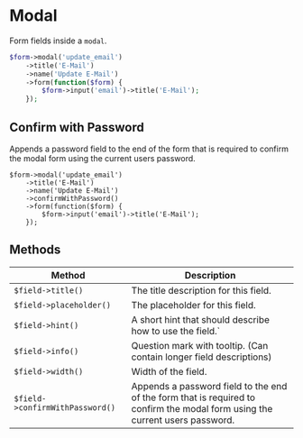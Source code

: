 # Modal

Form fields inside a `modal`.

```php
$form->modal('update_email')
    ->title('E-Mail')
    ->name('Update E-Mail')
    ->form(function($form) {
        $form->input('email')->title('E-Mail');
    });
```

## Confirm with Password

Appends a password field to the end of the form that is required to confirm the
modal form using the current users password.

```php{4}
$form->modal('update_email')
    ->title('E-Mail')
    ->name('Update E-Mail')
    ->confirmWithPassword()
    ->form(function($form) {
        $form->input('email')->title('E-Mail');
    });
```

## Methods

| Method                          | Description                                                                                                                  |
| ------------------------------- | ---------------------------------------------------------------------------------------------------------------------------- |
| `$field->title()`               | The title description for this field.                                                                                        |
| `$field->placeholder()`         | The placeholder for this field.                                                                                              |
| `$field->hint()`                | A short hint that should describe how to use the field.`                                                                     |
| `$field->info()`                | Question mark with tooltip. (Can contain longer field descriptions)                                                           |
| `$field->width()`               | Width of the field.                                                                                                          |
| `$field->confirmWithPassword()` | Appends a password field to the end of the form that is required to confirm the modal form using the current users password. |
